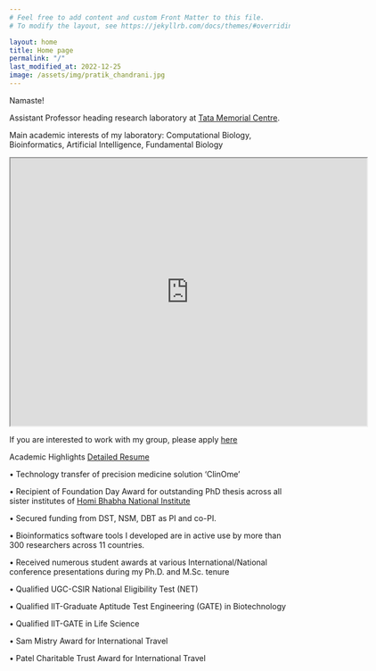 ```yaml
---
# Feel free to add content and custom Front Matter to this file.
# To modify the layout, see https://jekyllrb.com/docs/themes/#overriding-theme-defaults

layout: home
title: Home page
permalink: "/"
last_modified_at: 2022-12-25
image: /assets/img/pratik_chandrani.jpg
---
```


Namaste!

Assistant Professor heading research laboratory at [Tata Memorial Centre](https://tmc.gov.in/).

Main academic interests of my laboratory: Computational Biology, Bioinformatics, Artificial Intelligence, Fundamental Biology


<iframe src="https://drive.google.com/file/d/1Xex2krPmMt6BX4LdnS4WeaVI8yQ18J4J/preview" width="640" height="480" allow="autoplay"></iframe>

If you are interested to work with my group, please apply [here](https://forms.gle/GmnGxzb7Axzfgirg6)

Academic Highlights [Detailed Resume](/assets/img/pratik_chandrani_resume.pdf)

•	Technology transfer of precision medicine solution ‘ClinOme’

•	Recipient of Foundation Day Award for outstanding PhD thesis across all sister institutes of [Homi Bhabha National Institute](http://www.hbni.ac.in/)

•	Secured funding from DST, NSM, DBT as PI and co-PI.

•	Bioinformatics software tools I developed are in active use by more than 300 researchers across 11 countries.

•	Received numerous student awards at various International/National conference presentations during my Ph.D. and M.Sc. tenure

•	Qualified UGC-CSIR National Eligibility Test (NET)

•	Qualified IIT-Graduate Aptitude Test Engineering (GATE) in Biotechnology

•	Qualified IIT-GATE in Life Science

•	Sam Mistry Award for International Travel

•	Patel Charitable Trust Award for International Travel

